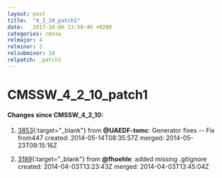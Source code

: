 ```yaml
---
layout: post
title:  "4_2_10_patch1"
date:   2017-10-06 13:50:46 +0200
categories: cmssw
relmajor: 4
relminor: 2
relsubminor: 10
relpatch: _patch1
---
```


# CMSSW_4_2_10_patch1
#### Changes since CMSSW_4_2_10:

1. [3853](http://github.com/cms-sw/cmssw/pull/3853){:target="_blank"}  from **@UAEDF-tomc**: Generator fixes -- Fix from447 created: 2014-05-14T08:35:57Z merged: 2014-05-23T09:15:16Z

1. [3189](http://github.com/cms-sw/cmssw/pull/3189){:target="_blank"}  from **@fhoehle**: added missing .gitignore created: 2014-04-03T13:23:43Z merged: 2014-04-03T13:45:04Z
